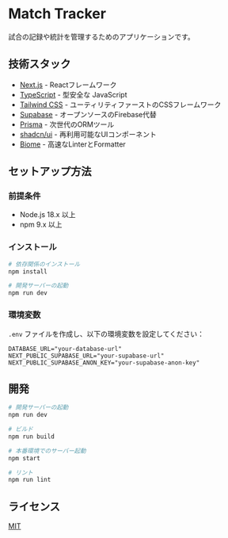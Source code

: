 # Match Tracker

試合の記録や統計を管理するためのアプリケーションです。

## 技術スタック

- [Next.js](https://nextjs.org/) - Reactフレームワーク
- [TypeScript](https://www.typescriptlang.org/) - 型安全な JavaScript
- [Tailwind CSS](https://tailwindcss.com/) - ユーティリティファーストのCSSフレームワーク
- [Supabase](https://supabase.io/) - オープンソースのFirebase代替
- [Prisma](https://www.prisma.io/) - 次世代のORMツール
- [shadcn/ui](https://ui.shadcn.com/) - 再利用可能なUIコンポーネント
- [Biome](https://biomejs.dev/) - 高速なLinterとFormatter

## セットアップ方法

### 前提条件

- Node.js 18.x 以上
- npm 9.x 以上

### インストール

```bash
# 依存関係のインストール
npm install

# 開発サーバーの起動
npm run dev
```

### 環境変数

`.env` ファイルを作成し、以下の環境変数を設定してください：

```
DATABASE_URL="your-database-url"
NEXT_PUBLIC_SUPABASE_URL="your-supabase-url"
NEXT_PUBLIC_SUPABASE_ANON_KEY="your-supabase-anon-key"
```

## 開発

```bash
# 開発サーバーの起動
npm run dev

# ビルド
npm run build

# 本番環境でのサーバー起動
npm start

# リント
npm run lint
```

## ライセンス

[MIT](https://choosealicense.com/licenses/mit/) 